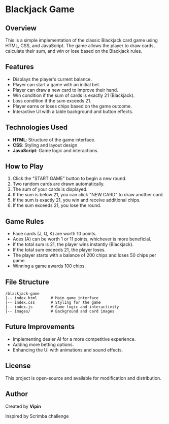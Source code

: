 # Blackjack Game

## Overview

This is a simple implementation of the classic Blackjack card game using HTML, CSS, and JavaScript. The game allows the player to draw cards, calculate their sum, and win or lose based on the Blackjack rules.

## Features

- Displays the player's current balance.
- Player can start a game with an initial bet.
- Player can draw a new card to improve their hand.
- Win condition if the sum of cards is exactly 21 (Blackjack).
- Loss condition if the sum exceeds 21.
- Player earns or loses chips based on the game outcome.
- Interactive UI with a table background and button effects.

## Technologies Used

- **HTML**: Structure of the game interface.
- **CSS**: Styling and layout design.
- **JavaScript**: Game logic and interactions.

## How to Play

1. Click the "START GAME" button to begin a new round.
2. Two random cards are drawn automatically.
3. The sum of your cards is displayed.
4. If the sum is below 21, you can click "NEW CARD" to draw another card.
5. If the sum is exactly 21, you win and receive additional chips.
6. If the sum exceeds 21, you lose the round.

## Game Rules

- Face cards (J, Q, K) are worth 10 points.
- Aces (A) can be worth 1 or 11 points, whichever is more beneficial.
- If the total sum is 21, the player wins instantly (Blackjack).
- If the total sum exceeds 21, the player loses.
- The player starts with a balance of 200 chips and loses 50 chips per game.
- Winning a game awards 100 chips.

## File Structure

```
/blackjack-game
|-- index.html      # Main game interface
|-- index.css       # Styling for the game
|-- index.js        # Game logic and interactivity
|-- images/         # Background and card images
```

## Future Improvements

- Implementing dealer AI for a more competitive experience.
- Adding more betting options.
- Enhancing the UI with animations and sound effects.

## License

This project is open-source and available for modification and distribution.

## Author

Created by **Vipin**

Inspired by Scrimba challenge
